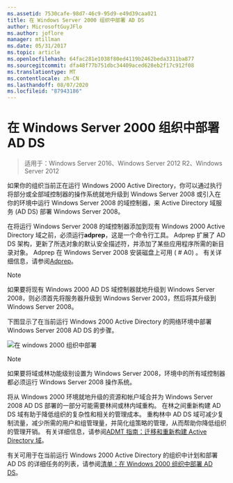 ```yaml
---
ms.assetid: 7530cafe-98d7-46c9-95d9-e49d39caa021
title: 在 Windows Server 2000 组织中部署 AD DS
author: MicrosoftGuyJFlo
ms.author: joflore
manager: mtillman
ms.date: 05/31/2017
ms.topic: article
ms.openlocfilehash: 64fac281e1038f80ed4119b2462beda3311ba877
ms.sourcegitcommit: dfa48f77b751dbc34409aced628eb2f17c912f08
ms.translationtype: MT
ms.contentlocale: zh-CN
ms.lasthandoff: 08/07/2020
ms.locfileid: "87943186"
---
```

# <a name="deploying-ad-ds-in-a-windows-2000-organization"></a>在 Windows Server 2000 组织中部署 AD DS

> 适用于：Windows Server 2016、Windows Server 2012 R2、Windows Server 2012

如果你的组织当前正在运行 Windows 2000 Active Directory，你可以通过执行将部分或全部域控制器的操作系统就地升级到 Windows Server 2008 或引入在你的环境中运行 Windows Server 2008 的域控制器，来 Active Directory 域服务 (AD DS) 部署 Windows Server 2008。

在将运行 Windows Server 2008 的域控制器添加到现有 Windows 2000 Active Directory 域之前，必须运行**adprep**，这是一个命令行工具。 Adprep 扩展了 AD DS 架构，更新了所选对象的默认安全描述符，并添加了某些应用程序所需的新目录对象。 Adprep 在 Windows Server 2008 安装磁盘上可用 ( # A0) 。 有关详细信息，请参阅[Adprep](/previous-versions/windows/it-pro/windows-server-2012-r2-and-2012/cc731728(v=ws.11))。

> [!NOTE]
> 如果要将现有 Windows 2000 AD DS 域控制器就地升级到 Windows Server 2008，则必须首先将服务器升级到 Windows Server 2003，然后将其升级到 Windows Server 2008。

下图显示了在当前运行 Windows 2000 Active Directory 的网络环境中部署 Windows Server 2008 AD DS 的步骤。

![在 windows 2000 组织中部署](media/Deploying-AD-DS-in-a-Windows-2000-Organization/ee51218a-a858-49d9-8b99-9986679191c1.gif)

> [!NOTE]
> 如果要将域或林功能级别设置为 Windows Server 2008，环境中的所有域控制器都必须运行 Windows Server 2008 操作系统。

将从 Windows 2000 环境就地升级的资源和帐户域合并为 Windows Server 2008 AD DS 部署的一部分可能需要林间或林内域重构。 在林之间重新构建 AD DS 域有助于降低组织的复杂性和相关的管理成本。 重构林中 AD DS 域可减少复制流量，减少所需的用户和组管理量，并简化组策略的管理，从而帮助你降低组织的管理开销。 有关详细信息，请参阅[ADMT 指南：迁移和重新构建 Active Directory 域](/previous-versions/windows/it-pro/windows-server-2008-r2-and-2008/cc974332(v=ws.10))。

有关可用于在当前运行 Windows 2000 Active Directory 的组织中计划和部署 AD DS 的详细任务的列表，请参阅[清单：在 Windows 2000 组织中部署 AD DS](/previous-versions/windows/it-pro/windows-server-2008-r2-and-2008/cc732737(v=ws.10))。
